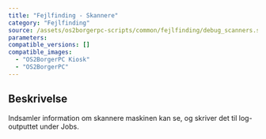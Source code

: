 ```yaml
---
title: "Fejlfinding - Skannere"
category: "Fejlfinding"
source: /assets/os2borgerpc-scripts/common/fejlfinding/debug_scanners.sh
parameters:
compatible_versions: []
compatible_images:
  - "OS2BorgerPC Kiosk"
  - "OS2BorgerPC"
---
```


## Beskrivelse
Indsamler information om skannere maskinen kan se, og skriver det til log-outputtet under Jobs.
